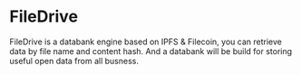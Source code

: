 # FileDrive
FileDrive is a databank engine based on IPFS &amp; Filecoin, you can retrieve data by file name and content hash.   And a databank will be build for storing useful open data from all busness. 
